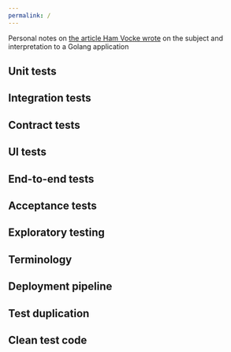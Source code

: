 ```yaml
---
permalink: /
---
```

Personal notes on [the article Ham Vocke wrote](https://martinfowler.com/articles/practical-test-pyramid.html) on the subject and interpretation to a Golang application

## Unit tests

## Integration tests

## Contract tests

## UI tests

## End-to-end tests

## Acceptance tests

## Exploratory testing

## Terminology

## Deployment pipeline

## Test duplication

## Clean test code
